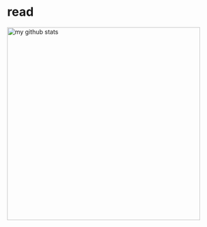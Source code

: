 # read
<p align="left">
  <img src="https://github-readme-stats.vercel.app/api?username=realxwx&show_icons=true&theme=tokyonight" alt="my github stats" width="450"/>&nbsp;
</p>
